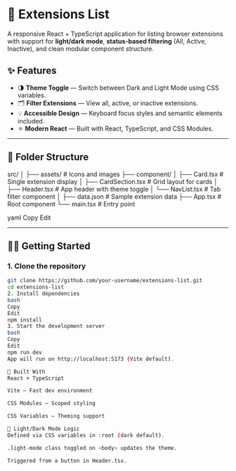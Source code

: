 # 🔌 Extensions List

A responsive React + TypeScript application for listing browser extensions with support for **light/dark mode**, **status-based filtering** (All, Active, Inactive), and clean modular component structure.

## ✨ Features

- 🌗 **Theme Toggle** — Switch between Dark and Light Mode using CSS variables.
- 🗂️ **Filter Extensions** — View all, active, or inactive extensions.
- 💡 **Accessible Design** — Keyboard focus styles and semantic elements included.
- ⚛️ **Modern React** — Built with React, TypeScript, and CSS Modules.

---

## 📁 Folder Structure

src/
│
├── assets/ # Icons and images
├── component/
│ ├── Card.tsx # Single extension display
│ ├── CardSection.tsx # Grid layout for cards
│ ├── Header.tsx # App header with theme toggle
│ └── NavList.tsx # Tab filter component
│
├── data.json # Sample extension data
├── App.tsx # Root component
└── main.tsx # Entry point

yaml
Copy
Edit

---

## 🧑‍💻 Getting Started

### 1. Clone the repository
```bash
git clone https://github.com/your-username/extensions-list.git
cd extensions-list
2. Install dependencies
bash
Copy
Edit
npm install
3. Start the development server
bash
Copy
Edit
npm run dev
App will run on http://localhost:5173 (Vite default).

🧱 Built With
React + TypeScript

Vite — Fast dev environment

CSS Modules — Scoped styling

CSS Variables — Theming support

🌙 Light/Dark Mode Logic
Defined via CSS variables in :root (dark default).

.light-mode class toggled on <body> updates the theme.

Triggered from a button in Header.tsx.
